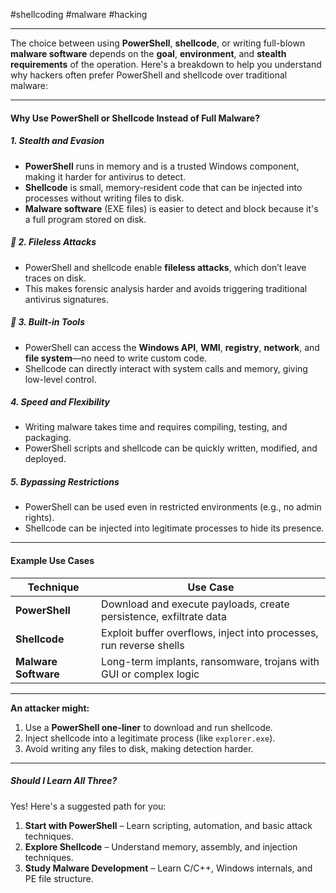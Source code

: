#shellcoding #malware #hacking 

---

The choice between using **PowerShell**, **shellcode**, or writing full-blown **malware software** depends on the **goal**, **environment**, and **stealth requirements** of the operation. Here's a breakdown to help you understand why hackers often prefer PowerShell and shellcode over traditional malware:

---

#### **Why Use PowerShell or Shellcode Instead of Full Malware?**

##### 1. **Stealth and Evasion**

- **PowerShell** runs in memory and is a trusted Windows component, making it harder for antivirus to detect.
- **Shellcode** is small, memory-resident code that can be injected into processes without writing files to disk.
- **Malware software** (EXE files) is easier to detect and block because it's a full program stored on disk.

##### 🔹 2. **Fileless Attacks**

- PowerShell and shellcode enable **fileless attacks**, which don’t leave traces on disk.
- This makes forensic analysis harder and avoids triggering traditional antivirus signatures.

##### 🔹 3. **Built-in Tools**

- PowerShell can access the **Windows API**, **WMI**, **registry**, **network**, and **file system**—no need to write custom code.
- Shellcode can directly interact with system calls and memory, giving low-level control.

##### 4. **Speed and Flexibility**

- Writing malware takes time and requires compiling, testing, and packaging.
- PowerShell scripts and shellcode can be quickly written, modified, and deployed.

##### 5. **Bypassing Restrictions**

- PowerShell can be used even in restricted environments (e.g., no admin rights).
- Shellcode can be injected into legitimate processes to hide its presence.

---

####  Example Use Cases

|Technique|Use Case|
|---|---|
|**PowerShell**|Download and execute payloads, create persistence, exfiltrate data|
|**Shellcode**|Exploit buffer overflows, inject into processes, run reverse shells|
|**Malware Software**|Long-term implants, ransomware, trojans with GUI or complex logic|

---

**An attacker might:**

1. Use a **PowerShell one-liner** to download and run shellcode.
2. Inject shellcode into a legitimate process (like `explorer.exe`).
3. Avoid writing any files to disk, making detection harder.

---

#####  Should I Learn All Three?

Yes! Here's a suggested path for you:

1. **Start with PowerShell** – Learn scripting, automation, and basic attack techniques.
2. **Explore Shellcode** – Understand memory, assembly, and injection techniques.
3. **Study Malware Development** – Learn C/C++, Windows internals, and PE file structure.